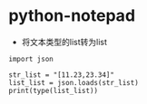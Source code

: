 # python-notepad
- 将文本类型的list转为list
```
import json

str_list = "[11.23,23.34]"
list_list = json.loads(str_list)
print(type(list_list))

```

